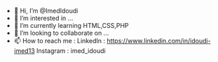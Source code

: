 - 👋 Hi, I’m @ImedIdoudi
- 👀 I’m interested in ...
- 🌱 I’m currently learning HTML,CSS,PHP
- 💞️ I’m looking to collaborate on ...
- 📫 How to reach me :
LinkedIn : https://www.linkedin.com/in/idoudi-imed13
Instagram : imed_idoudi

<!---
ImedIdoudi/ImedIdoudi is a ✨ special ✨ repository because its `README.md` (this file) appears on your GitHub profile.
You can click the Preview link to take a look at your changes.
--->
